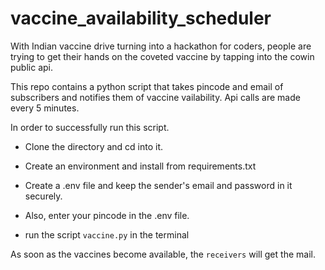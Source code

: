 # vaccine_availability_scheduler
With Indian vaccine drive turning into a hackathon for coders, people are trying to get their hands on the coveted vaccine by tapping into the cowin public api.


This repo contains a python script that takes pincode and email of subscribers and notifies them of vaccine vailability. Api calls are made every 5 minutes.

In order to successfully run this script.

- Clone the directory and cd into it.

- Create an environment and install from requirements.txt

- Create a .env file and keep the sender's email and password in it securely.

- Also, enter your pincode in the .env file.

- run the script `vaccine.py` in the terminal

As soon as the vaccines become available, the `receivers` will get the mail.
